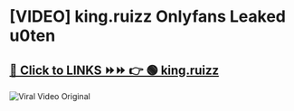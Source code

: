 
 # [VIDEO] king.ruizz Onlyfans Leaked u0ten

## <h2><a href="https://clipsfans.com/king.ruizz&ref=git">🔗 Click to LINKS ⏩⏩ 👉 🟢 king.ruizz </a></h2>

<a href="https://clipsfans.com/king.ruizz&ref=git" rel="nofollow" data-target="animated-image.originalLink"><img src="https://i.ibb.co.com/xMMVF88/686577567.gif" alt="Viral Video Original" style="max-width: 100%; display: inline-block;" data-target="animated-image.originalImage"></a>

